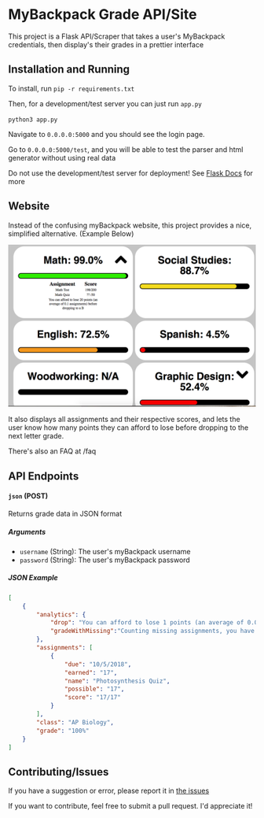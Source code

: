 # MyBackpack Grade API/Site

This project is a Flask API/Scraper that takes a user's MyBackpack credentials, then display's their grades in a prettier interface

## Installation and Running
To install, run 
`pip -r requirements.txt`

Then, for a development/test server you can just run `app.py`

`python3 app.py`

Navigate to `0.0.0.0:5000` and you should see the login page.

Go to `0.0.0.0:5000/test`, and you will be able to test the parser and html generator without using real data

Do not use the development/test server for deployment! See [Flask Docs](http://flask.pocoo.org/docs/1.0/deploying/) for more

## Website
Instead of the confusing myBackpack website, this project provides a nice, simplified alternative. (Example Below)

![Example of grades](screenshots/example.png)

It also displays all assignments and their respective scores, and lets the user know how many points they can afford to lose before dropping to the next letter grade.

There's also an FAQ at /faq

## API Endpoints

#### `json` (POST)
Returns grade data in JSON format
##### Arguments
   * `username` (String): The user's myBackpack username
   * `password` (String): The user's myBackpack password
##### JSON Example
````json
[
	{
		"analytics": {
			"drop": "You can afford to lose 1 points (an average of 0.06 assignments) before dropping to a B",
			"gradeWithMissing":"Counting missing assignments, you have a 100%"
		},
		"assignments": [
			{
				"due": "10/5/2018",
				"earned": "17",
				"name": "Photosynthesis Quiz",
				"possible": "17",
				"score": "17/17"
			}
		],
		"class": "AP Biology",
		"grade": "100%"
	}
]
````

## Contributing/Issues

If you have a suggestion or error, please report it in [the issues](https://github.com/katzrkool/mybackpack/issues)

If you want to contribute, feel free to submit a pull request. I'd appreciate it!